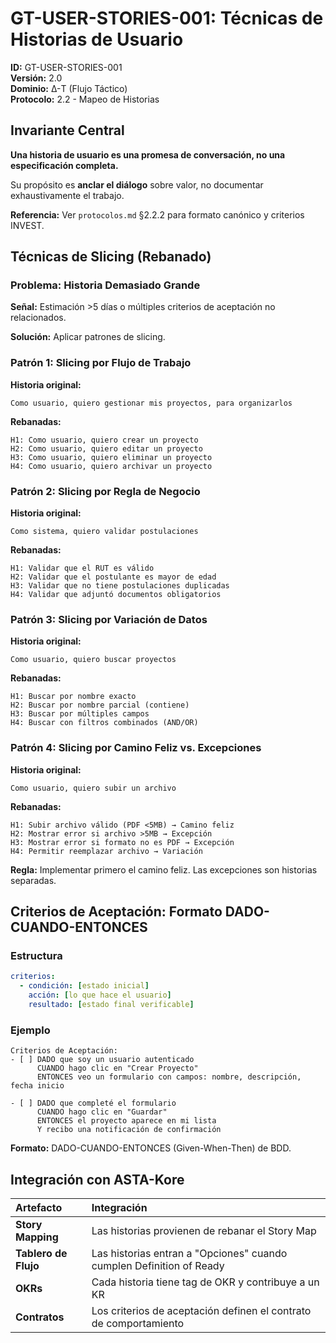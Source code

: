 # GT-USER-STORIES-001: Técnicas de Historias de Usuario

**ID:** GT-USER-STORIES-001  
**Versión:** 2.0  
**Dominio:** Δ-T (Flujo Táctico)  
**Protocolo:** 2.2 - Mapeo de Historias

## Invariante Central

**Una historia de usuario es una promesa de conversación, no una especificación completa.**

Su propósito es **anclar el diálogo** sobre valor, no documentar exhaustivamente el trabajo.

**Referencia:** Ver `protocolos.md` §2.2.2 para formato canónico y criterios INVEST.

## Técnicas de Slicing (Rebanado)

### Problema: Historia Demasiado Grande

**Señal:** Estimación >5 días o múltiples criterios de aceptación no relacionados.

**Solución:** Aplicar patrones de slicing.

### Patrón 1: Slicing por Flujo de Trabajo

**Historia original:**

```plain
Como usuario, quiero gestionar mis proyectos, para organizarlos
```

**Rebanadas:**

```plain
H1: Como usuario, quiero crear un proyecto
H2: Como usuario, quiero editar un proyecto
H3: Como usuario, quiero eliminar un proyecto
H4: Como usuario, quiero archivar un proyecto
```

### Patrón 2: Slicing por Regla de Negocio

**Historia original:**

```plain
Como sistema, quiero validar postulaciones
```

**Rebanadas:**

```plain
H1: Validar que el RUT es válido
H2: Validar que el postulante es mayor de edad
H3: Validar que no tiene postulaciones duplicadas
H4: Validar que adjuntó documentos obligatorios
```

### Patrón 3: Slicing por Variación de Datos

**Historia original:**

```plain
Como usuario, quiero buscar proyectos
```

**Rebanadas:**

```plain
H1: Buscar por nombre exacto
H2: Buscar por nombre parcial (contiene)
H3: Buscar por múltiples campos
H4: Buscar con filtros combinados (AND/OR)
```

### Patrón 4: Slicing por Camino Feliz vs. Excepciones

**Historia original:**

```plain
Como usuario, quiero subir un archivo
```

**Rebanadas:**

```plain
H1: Subir archivo válido (PDF <5MB) → Camino feliz
H2: Mostrar error si archivo >5MB → Excepción
H3: Mostrar error si formato no es PDF → Excepción
H4: Permitir reemplazar archivo → Variación
```

**Regla:** Implementar primero el camino feliz. Las excepciones son historias separadas.

## Criterios de Aceptación: Formato DADO-CUANDO-ENTONCES

### Estructura

```yaml
criterios:
  - condición: [estado inicial]
    acción: [lo que hace el usuario]
    resultado: [estado final verificable]
```

### Ejemplo

```plain
Criterios de Aceptación:
- [ ] DADO que soy un usuario autenticado
      CUANDO hago clic en "Crear Proyecto"
      ENTONCES veo un formulario con campos: nombre, descripción, fecha inicio
      
- [ ] DADO que completé el formulario
      CUANDO hago clic en "Guardar"
      ENTONCES el proyecto aparece en mi lista
      Y recibo una notificación de confirmación
```

**Formato:** DADO-CUANDO-ENTONCES (Given-When-Then) de BDD.

## Integración con ASTA-Kore

| Artefacto | Integración |
|:---|:---|
| **Story Mapping** | Las historias provienen de rebanar el Story Map |
| **Tablero de Flujo** | Las historias entran a "Opciones" cuando cumplen Definition of Ready |
| **OKRs** | Cada historia tiene tag de OKR y contribuye a un KR |
| **Contratos** | Los criterios de aceptación definen el contrato de comportamiento |
